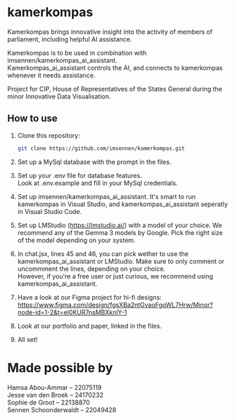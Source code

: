 # kamerkompas
Kamerkompas brings innovative insight into the activity of members of parliament, including helpful AI assistance. 

Kamerkompas is to be used in combination with imsennen/kamerkompas_ai_assistant. <br>
Kamerkompas_ai_assistant controls the AI, and connects to kamerkompas whenever it needs assistance.

Project for CIP, House of Representatives of the States General during the minor Innovative Data Visualisation. <br>

## How to use

1. Clone this repository:
   ```bash
   git clone https://github.com/imsennen/kamerkompas.git

2. Set up a MySql database with the prompt in the files. 

3. Set up your .env file for database features. <br>
   Look at .env.example and fill in your MySql credentials.

4. Set up imsennen/kamerkompas_ai_assistant. It's smart to run kamerkompas in Visual Studio, and kamerkompas_ai_assistant seperatly in Visual Studio Code. 

5. Set up LMStudio (https://lmstudio.ai/) with a model of your choice. We recommend any of the Gemma 3 models by Google. Pick the right size of the model depending on your system.
    
6. In chat.jsx, lines 45 and 46, you can pick wether to use the kamerkompas_ai_assistant or LMStudio. Make sure to only comment or uncommment the lines, depending on your choice. <br>
   However, if you're a free user or just curious, we recommend using kamerkompas_ai_assistant. 

7. Have a look at our Figma project for hi-fi designs: https://www.figma.com/design/fgsXBa2ntGvaoFgoWL7Hrw/Minor?node-id=1-2&t=eI0KUR7nsMBXknlY-1

8. Look at our portfolio and paper, linked in the files. 

9. All set!


# Made possible by <br>
Hamsa Abou-Ammar – 22075119 <br>
Jesse van den Broek – 24170232 <br>
Sophie de Groot – 22138870 <br>
Sennen Schoonderwaldt – 22049428 <br>

 
